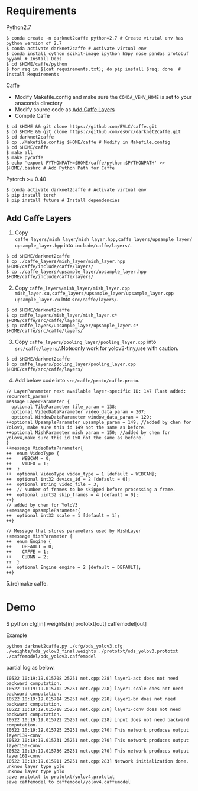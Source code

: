 # Requirements
  
  Python2.7
  ```
  $ conda create -n darknet2caffe python=2.7 # Create virutal env has python version of 2.7
  $ conda activate darknet2caffe # Activate virtual env
  $ conda install cython scikit-image ipython h5py nose pandas protobuf pyyaml # Install Deps
  $ cd $HOME/caffe/python
  $ for req in $(cat requirements.txt); do pip install $req; done  # Install Requirements
  ```
  Caffe
  * Modify Makefile.config and make sure the `CONDA_VENV_HOME` is set to your anaconda directory
  * Modify source code as [Add Caffe Layers](##add-caffe-layers)
  * Compile Caffe
  ```
  $ cd $HOME && git clone https://github.com/BVLC/caffe.git
  $ cd $HOME && git clone https://github.com/es6rc/darknet2caffe.git
  $ cd darknet2caffe
  $ cp ./Makefile.config $HOME/caffe # Modify in Makefile.config 
  $ cd $HOME/caffe
  $ make all
  $ make pycaffe
  $ echo 'export PYTHONPATH=$HOME/caffe/python:$PYTHONPATH' >> $HOME/.bashrc # Add Python Path for Caffe
  ```

  Pytorch >= 0.40
  ```
  $ conda activate darknet2caffe # Activate virtual env
  $ pip install torch
  $ pip install future # Install dependencies
  ```
## Add Caffe Layers
1. Copy `caffe_layers/mish_layer/mish_layer.hpp,caffe_layers/upsample_layer/upsample_layer.hpp` into `include/caffe/layers/`.
```
$ cd $HOME/darknet2caffe
$ cp ./caffe_layers/mish_layer/mish_layer.hpp $HOME/caffe/include/caffe/layers/
$ cp ./caffe_layers/upsample_layer/upsample_layer.hpp $HOME/caffe/include/caffe/layers/
```
2. Copy `caffe_layers/mish_layer/mish_layer.cpp mish_layer.cu,caffe_layers/upsample_layer/upsample_layer.cpp upsample_layer.cu` into `src/caffe/layers/`.
```
$ cd $HOME/darknet2caffe
$ cp caffe_layers/mish_layer/mish_layer.c* $HOME/caffe/src/caffe/layers/
$ cp caffe_layers/upsample_layer/upsample_layer.c* $HOME/caffe/src/caffe/layers/
```
3. Copy `caffe_layers/pooling_layer/pooling_layer.cpp` into `src/caffe/layers/`.Note:only work for yolov3-tiny,use with caution.
```
$ cd $HOME/darknet2caffe
$ cp caffe_layers/pooling_layer/pooling_layer.cpp $HOME/caffe/src/caffe/layers/
```
4. Add below code into `src/caffe/proto/caffe.proto`.

```
// LayerParameter next available layer-specific ID: 147 (last added: recurrent_param)
message LayerParameter {
  optional TileParameter tile_param = 138;
  optional VideoDataParameter video_data_param = 207;
  optional WindowDataParameter window_data_param = 129;
++optional UpsampleParameter upsample_param = 149; //added by chen for Yolov3, make sure this id 149 not the same as before.
++optional MishParameter mish_param = 150; //added by chen for yolov4,make sure this id 150 not the same as before.
}
++message VideoDataParameter{
++  enum VideoType {
++    WEBCAM = 0;
++    VIDEO = 1;
++  }
++  optional VideoType video_type = 1 [default = WEBCAM];
++  optional int32 device_id = 2 [default = 0];
++  optional string video_file = 3;
++  // Number of frames to be skipped before processing a frame.
++  optional uint32 skip_frames = 4 [default = 0];
++}
// added by chen for YoloV3
++message UpsampleParameter{
++  optional int32 scale = 1 [default = 1];
++}

// Message that stores parameters used by MishLayer
++message MishParameter {
++  enum Engine {
++    DEFAULT = 0;
++    CAFFE = 1;
++    CUDNN = 2;
++  }
++  optional Engine engine = 2 [default = DEFAULT];
++}
```
5.(re)make caffe.

# Demo
  $ python cfg[in] weights[in] prototxt[out] caffemodel[out]
  
  Example
```
python darknet2caffe.py ./cfg/ods_yolov3.cfg ./weights/ods_yolov3_final.weights ./prototxt/ods_yolov3.prototxt ./caffemodel/ods_yolov3.caffemodel
```
  partial log as below.
```
I0522 10:19:19.015708 25251 net.cpp:228] layer1-act does not need backward computation.
I0522 10:19:19.015712 25251 net.cpp:228] layer1-scale does not need backward computation.
I0522 10:19:19.015714 25251 net.cpp:228] layer1-bn does not need backward computation.
I0522 10:19:19.015718 25251 net.cpp:228] layer1-conv does not need backward computation.
I0522 10:19:19.015722 25251 net.cpp:228] input does not need backward computation.
I0522 10:19:19.015725 25251 net.cpp:270] This network produces output layer139-conv
I0522 10:19:19.015731 25251 net.cpp:270] This network produces output layer150-conv
I0522 10:19:19.015736 25251 net.cpp:270] This network produces output layer161-conv
I0522 10:19:19.015911 25251 net.cpp:283] Network initialization done.
unknow layer type yolo 
unknow layer type yolo 
save prototxt to prototxt/yolov4.prototxt
save caffemodel to caffemodel/yolov4.caffemodel

```
